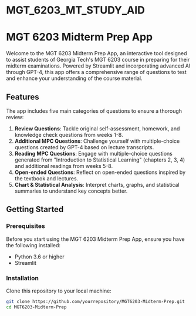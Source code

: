 # MGT_6203_MT_STUDY_AID
# MGT 6203 Midterm Prep App

Welcome to the MGT 6203 Midterm Prep App, an interactive tool designed to assist students of Georgia Tech's MGT 6203 course in preparing for their midterm examinations. Powered by Streamlit and incorporating advanced AI through GPT-4, this app offers a comprehensive range of questions to test and enhance your understanding of the course material.

## Features

The app includes five main categories of questions to ensure a thorough review:

1. **Review Questions**: Tackle original self-assessment, homework, and knowledge check questions from weeks 1-8.
2. **Additional MPC Questions**: Challenge yourself with multiple-choice questions created by GPT-4 based on lecture transcripts.
3. **Reading MPC Questions**: Engage with multiple-choice questions generated from "Introduction to Statistical Learning" (chapters 2, 3, 4) and additional readings from weeks 5-8.
4. **Open-ended Questions**: Reflect on open-ended questions inspired by the textbook and lectures.
5. **Chart & Statistical Analysis**: Interpret charts, graphs, and statistical summaries to understand key concepts better.

## Getting Started

### Prerequisites

Before you start using the MGT 6203 Midterm Prep App, ensure you have the following installed:

- Python 3.6 or higher
- Streamlit

### Installation

Clone this repository to your local machine:

```bash
git clone https://github.com/yourrepository/MGT6203-Midterm-Prep.git
cd MGT6203-Midterm-Prep
